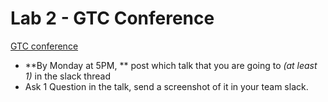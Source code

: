



#  Lab 2 - GTC Conference

[GTC conference](https://www.nvidia.com/en-us/gtc/)

* **By Monday at 5PM, **  post which talk that you are going to *(at least 1)*  in the slack thread
* Ask 1 Question in the talk, send a screenshot of it in your team slack.

